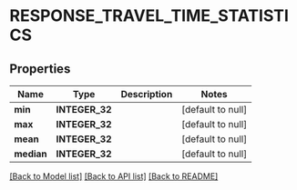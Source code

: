 # RESPONSE_TRAVEL_TIME_STATISTICS

## Properties
Name | Type | Description | Notes
------------ | ------------- | ------------- | -------------
**min** | **INTEGER_32** |  | [default to null]
**max** | **INTEGER_32** |  | [default to null]
**mean** | **INTEGER_32** |  | [default to null]
**median** | **INTEGER_32** |  | [default to null]

[[Back to Model list]](../README.md#documentation-for-models) [[Back to API list]](../README.md#documentation-for-api-endpoints) [[Back to README]](../README.md)


